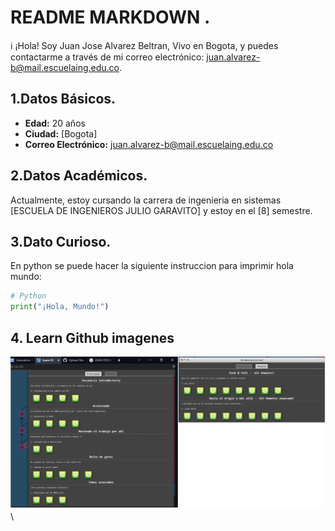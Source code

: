 # README MARKDOWN .

:information_source: ¡Hola! Soy Juan Jose Alvarez Beltran, Vivo en Bogota, y puedes contactarme a través de mi correo electrónico: [juan.alvarez-b@mail.escuelaing.edu.co](mailto:juan.alvarez-b@mail.escuelaing.edu.co).

## 1.Datos Básicos.

- **Edad:** 20 años
- **Ciudad:** [Bogota]
- **Correo Electrónico:** [juan.alvarez-b@mail.escuelaing.edu.co](juan.alvarez-b@mail.escuelaing.edu.co)

## 2.Datos Académicos.

Actualmente, estoy cursando la carrera de ingenieria en sistemas  [ESCUELA DE INGENIEROS JULIO GARAVITO] y estoy en el [8] semestre.

## 3.Dato Curioso.

En python se puede hacer la siguiente instruccion para imprimir hola mundo:

```python
# Python
print("¡Hola, Mundo!")
```
## 4. Learn Github imagenes 
![principal y remoto](../imagenes/learngithub.png)\
